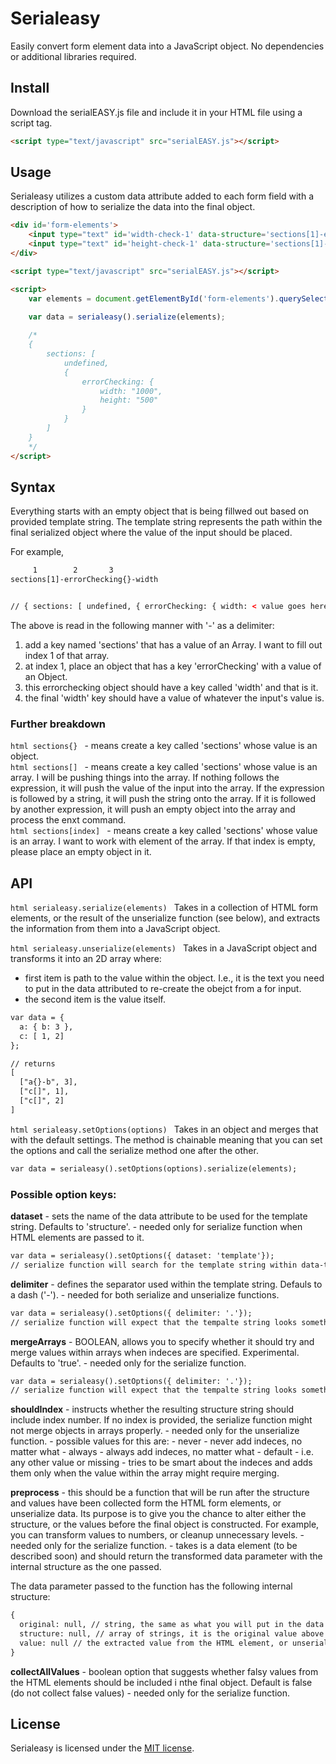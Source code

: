 # Serialeasy

Easily convert form element data into a JavaScript object. No dependencies or additional libraries required.

## Install

Download the serialEASY.js file and include it in your HTML file using a script tag.

```html
<script type="text/javascript" src="serialEASY.js"></script>
```

## Usage

Serialeasy utilizes a custom data attribute added to each form field with a description of how to serialize the data into the final object.

```html
<div id='form-elements'>
	<input type="text" id='width-check-1' data-structure='sections[1]-errorChecking{}-width' value='1000' />
	<input type="text" id='height-check-1' data-structure='sections[1]-errorChecking{}-height' value='500' />
</div>

<script type="text/javascript" src="serialEASY.js"></script>

<script>
	var elements = document.getElementById('form-elements').querySelectorAll('input');

	var data = serialeasy().serialize(elements);
	
	/*
	{
		sections: [
			undefined,
			{
				errorChecking: {
					width: "1000",
					height: "500"
				}
			}
		]
	}
	*/
</script>
```

## Syntax

Everything starts with an empty object that is being fillwed out based on provided template string. The template string represents the path within the final serialized object where the value of the input should be placed.

For example,
```html
     1		  2	      3
sections[1]-errorChecking{}-width


// { sections: [ undefined, { errorChecking: { width: < value goes here > } } ] }
```

The above is read in the following manner with '-' as a delimiter:
1. add a key named 'sections' that has a value of an Array. I want to fill out index 1 of that array.
2. at index 1, place an object that has a key 'errorChecking' with a value of an Object.
3. this errorchecking object should have a key called 'width' and that is it.
4. the final 'width' key should have a value of whatever the input's value is.


### Further breakdown

```html sections{} ``` - means create a key called 'sections' whose value is an object.  
```html sections[] ``` - means create a key called 'sections' whose value is an array. I will be pushing things into the array. If nothing follows the expression, it will push the value of the input into the array. If the expression is followed by a string, it will push the string onto the array. If it is followed by another expression, it will push an empty object into the array and process the enxt command.  
```html sections[index] ``` - means create a key called 'sections' whose value is an array. I want to work with <index> element of the array. If that index is empty, please place an empty object in it.  


## API

```html serialeasy.serialize(elements) ```
Takes in a collection of HTML form elements, or the result of the unserialize function (see below), and extracts the information from them into a JavaScript object.

```html serialeasy.unserialize(elements) ```
Takes in a JavaScript object and transforms it into an 2D array where:
 - first item is path to the value within the object. I.e., it is the text you need to put in the data attributed to re-create the obejct from a for input.
 - the second item is the value itself.

```html
var data = {
  a: { b: 3 },
  c: [ 1, 2]
};

// returns
[
  ["a{}-b", 3],
  ["c[]", 1],
  ["c[]", 2]
]
```

```html serialeasy.setOptions(options) ```
Takes in an object and merges that with the default settings. The method is chainable meaning that you can set the options and call the serialize method one after the other.

```html
var data = serialeasy().setOptions(options).serialize(elements);
```

### Possible option keys:

**dataset** - sets the name of the data attribute to be used for the template string. Defaults to 'structure'.
	- needed only for serialize function when HTML elements are passed to it.

```html
var data = serialeasy().setOptions({ dataset: 'template'});
// serialize function will search for the template string within data-template attribute
```

**delimiter** - defines the separator used within the template string. Defauls to a dash ('-').
	  - needed for both serialize and unserialize functions.

```html
var data = serialeasy().setOptions({ delimiter: '.'});
// serialize function will expect that the tempalte string looks something like this: sections[0].errorChecking{}-width
```

**mergeArrays** - BOOLEAN, allows you to specify whether it should try and merge values within arrays when indeces are specified. Experimental. Defaults to 'true'.
	    - needed only for the serialize function. 

```html
var data = serialeasy().setOptions({ delimiter: '.'});
// serialize function will expect that the tempalte string looks something like this: sections[0].errorChecking{}-width
```

**shouldIndex** - instructs whether the resulting structure string should include index number. If no index is provided, the serialize function might not merge objects in arrays properly.
	    - needed only for the unserialize function.
	    - possible values for this are:
	    	- never - never add indeces, no matter what
		- always - always add indeces, no matter what
		- default - i.e. any other value or missing - tries to be smart about the indeces and adds them only when the value within the array might require merging.

**preprocess** - this should be a function that will be run after the structure and values have been collected form the HTML form elements, or unserialize data. Its purpose is to give you the chance to alter either the structure, or the values before the final object is constructed. For example, you can transform values to numbers, or cleanup unnecessary levels.
	   - needed only for the serialize function.
	   - takes is a data element (to be described soon) and should return the transformed data parameter with the internal structure as the one passed.

The data parameter passed to the function has the following internal structure:

```html
{
  original: null, // string, the same as what you will put in the data attribute of the HTML element
  structure: null, // array of strings, it is the original value above split using the delimiter option
  value: null // the extracted value from the HTML element, or unserialeasy result
}
```

**collectAllValues** - boolean option that suggests whether falsy values from the HTML elements should be included i nthe final object. Default is false (do not collect false values)
	   	 - needed only for the serialize function.

## License

Serialeasy is licensed under the [MIT license](https://raw.github.com/joshfire/jsonform/master/LICENSE).
